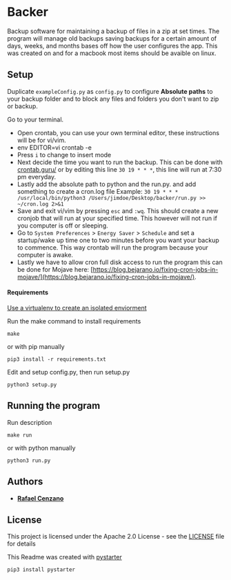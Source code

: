 # Backer

Backup software for maintaining a backup of files in a zip at set times. The program will manage old backups saving backups for a certain amount of days, weeks, and months bases off how the user configures the app. This was created on and for a macbook most items should be avaible on linux.

## Setup

Duplicate `exampleConfig.py` as `config.py` to configure **Absolute paths** to your backup folder and to block any files and folders you don't want to zip or backup.

Go to your terminal.
- Open crontab, you can use your own terminal editor, these instructions will be for vi/vim.
- env EDITOR=vi crontab -e
- Press `i` to change to insert mode
- Next decide the time you want to run the backup. This can be done with [crontab.guru/](https://crontab.guru/) or by editing this line `30 19 * * *`, this line will run at 7:30 pm everyday.
- Lastly add the absolute path to python and the run.py. and add something to create a cron.log file Example: `30 19 * * * /usr/local/bin/python3 /Users/jimdoe/Desktop/backer/run.py >> ~/cron.log 2>&1`
- Save and exit vi/vim by pressing `esc` and `:wq`. This should create a new cronjob that will run at your specified time. This however will not run if you computer is off or sleeping.
- Go to `System Preferences` > `Energy Saver` > `Schedule` and set a startup/wake up time one to two minutes before you want your backup to commence. This way crontab will run the program because your computer is awake.
- Lastly we have to allow cron full disk access to run the program this can be done for Mojave here: [https://blog.bejarano.io/fixing-cron-jobs-in-mojave/](https://blog.bejarano.io/fixing-cron-jobs-in-mojave/).

#### Requirements

[Use a virtualenv to create an isolated enviorment](https://virtualenv.pypa.io/en/latest/)

Run the make command to install requirements

```
make
```

or with pip manually

```
pip3 install -r requirements.txt
```

Edit and setup config.py, then run setup.py

```
python3 setup.py
```

## Running the program

Run description

```
make run
```

or with python manually

```
python3 run.py
```

## Authors

* [**Rafael Cenzano**](https://github.com/RafaelCenzano)

## License

This project is licensed under the Apache 2.0 License - see the [LICENSE](LICENSE) file for details


This Readme was created with [pystarter](https://github.com/RafaelCenzano/PyStarter)

```
pip3 install pystarter
```
